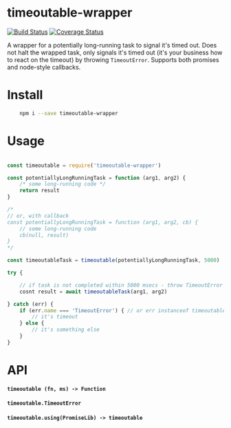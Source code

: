 timeoutable-wrapper
===================
[![Build Status](https://travis-ci.org/rmdm/timeoutable-wrapper.svg?branch=master)](https://travis-ci.org/rmdm/timeoutable-wrapper)
[![Coverage Status](https://coveralls.io/repos/github/rmdm/timeoutable-wrapper/badge.svg?branch=master)](https://coveralls.io/github/rmdm/timeoutable-wrapper?branch=master)

A wrapper for a potentially long-running task to signal it's timed out. Does not halt the wrapped task, only signals it's timed out (it's your business how to react on the timeout) by throwing `TimeoutError`. Supports both promises and node-style callbacks.

Install
=======

```sh
    npm i --save timeoutable-wrapper
```

Usage
=====

```javascript

const timeoutable = require('timeoutable-wrapper')

const potentiallyLongRunningTask = function (arg1, arg2) {
    /* some long-running code */
    return result
}

/*
// or, with callback
const potentiallyLongRunningTask = function (arg1, arg2, cb) {
    // some long-running code
    cb(null, result)
}
*/

const timeoutableTask = timeoutable(potentiallyLongRunningTask, 5000)

try {

    // if task is not completed within 5000 msecs - throw TimeoutError
    cosnt result = await timeoutableTask(arg1, arg2)

} catch (err) {
    if (err.name === 'TimeoutError') { // or err instanceof timeoutable.TimeoutError
        // it's timeout
    } else {
        // it's something else
    }
}

```

API
===

#### `timeoutable (fn, ms) -> Function`

#### `timeoutable.TimeoutError`

#### `timeoutable.using(PromiseLib) -> timeoutable`
